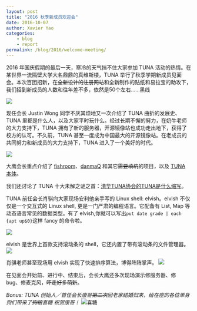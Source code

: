 ```yaml
---
layout: post
title: "2016 秋季新成员欢迎会"
date: 2016-10-07
author: Xavier Yao
categories:
    - blog
    - report
permalink: /blog/2016/welcome-meeting/
---
```


2016 年国庆假期的最后一天，寒冷的天气挡不住大家参加 TUNA 活动的热情。在某世界一流隔壁大学大名鼎鼎的真维斯楼，TUNA 举行了秋季学期新成员见面会。本次百团招新，在<del>全新设计的注册网站</del>和全新制作的贴纸和易拉宝的助攻下，我们招到新成员的人数和往年差不多，依然是50个左右……黑线

<!--more-->

![](/assets/img/blog/2016/welcome-meeting-0.jpg)

现任会长 Justin Wong 同学不厌其烦地又一次介绍了 TUNA 曲折的发展史、TUNA 里都是什么人，以及大家平时玩什么。经过长期不懈的努力，在奶牛老师的大力支持下，TUNA 拥有了新的服务器，开源镜像站也成功走出地下，获得了校方的认可。不久前，TUNA 甚至一度成为中国最大的开源镜像站。在老成员的共同努力和新成员的大力支持下，TUNA 进入了一个美好的时代。

![](/assets/img/blog/2016/welcome-meeting-1.jpg)

大鹰会长重点介绍了 [fishroom](https://github.com/tuna/fishroom/)、[danmaQ](https://github.com/bigeagle/danmaQ) 和其它<del>需要填坑</del>的项目，以及 [TUNA 本体](https://github.com/tuna/collection/issues)。

我们还讨论了 TUNA 十大未解之谜之首：[清华TUNA协会的TUNA是什么缩写](https://www.zhihu.com/question/39426741)。

TUNA 前任会长肖骐向大家现场安利他亲手写的 Linux shell: elvish。elvish 不仅仅是一个交互式的 Linux shell, 更是一门严肃的编程语言。它配备有 List, Map 等动态语言常见的数据类型。有了 elvish,你就可以写出`put date grade | each {apt up$0}`这样 fancy 的命令啦。

![](/assets/img/blog/2016/welcome-meeting-3.jpg)

elvish 是世界上首款支持滚动条的 shell，它还内置了带有滚动条的文件管理器。
![](/assets/img/blog/2016/welcome-meeting-4.jpg)

肖骐老师甚至现场用 elvish 实现了快速排序算法，博得阵阵掌声。
![](/assets/img/blog/2016/welcome-meeting-5.jpg)

在见面会开始前、进行中、结束后，会长大鹰还多次现场演示修服务器、修 bug、修麦克风，<del>吓走好多萌新</del>。

*Bonus: TUNA 创始人／首任会长康哥<del>第二次</del>回老家结婚归来，给在座的各位单身狗们带来了<del>狗粮</del>喜糖 祝贺康哥！*
![喜糖](/assets/img/blog/2016/welcome-meeting-2.jpg)
